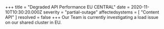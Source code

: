 +++
title = "Degraded API Performance EU CENTRAL"
date = 2020-11-10T10:30:20.000Z
severity = "partial-outage"
affectedsystems = [
  "Content API"
]
resolved = false
+++
Our Team is currently investigating a load issue on our shared cluster in EU.